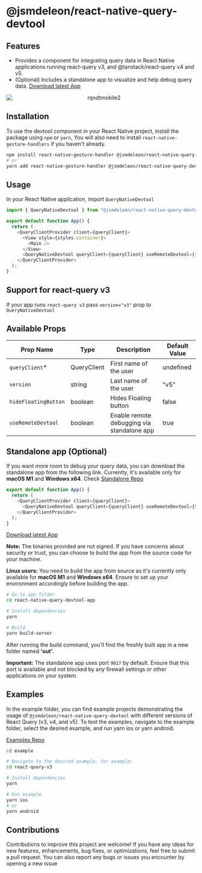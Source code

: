 # @jsmdeleon/react-native-query-devtool

## Features

- Provides a component for integrating query data in React Native applications running react-query v3, and @tanstack/react-query v4 and v5.
- (Optional) Includes a standalone app to visualize and help debug query data. [Download latest App](https://github.com/jossydeleon/react-native-query-devtool-monorepo/releases)

<p align="center">
  <img src="https://github.com/jossydeleon/react-native-query-devtool-monorepo/assets/25192002/59dfd4cb-dac6-401c-954b-8c949648db6f" alt="rqndtmobile2" style="display: block; margin: auto;">
</p>

## Installation

To use the devtool component in your React Native project, install the package using `npm` or `yarn`, You will also need to install `react-native-gesture-handlers` if you haven't already.

```bash
npm install react-native-gesture-handler @jsmdeleon/react-native-query-devtool
# or
yarn add react-native-gesture-handler @jsmdeleon/react-native-query-devtool
```

## Usage

In your React Native application, import `QueryNativeDevtool`

```javascript
import { QueryNativeDevtool } from "@jsmdeleon/react-native-query-devtool";

export default function App() {
  return (
    <QueryClientProvider client={queryClient}>
      <View style={styles.container}>
        <Main />
      </View>
      <QueryNativeDevtool queryClient={queryClient} useRemoteDevtool={false} />
    </QueryClientProvider>
  );
}
```

## Support for react-query v3

If your app runs `react-query v3` pass `version="v3"` prop to `QueryNativeDevtool`

## Available Props

| Prop Name            | Type        | Description                                | Default Value |
| -------------------- | ----------- | ------------------------------------------ | ------------- |
| `queryClient`\*      | QueryClient | First name of the user                     | undefined     |
| `version`            | string      | Last name of the user                      | "v5"          |
| `hideFloatingButton` | boolean     | Hides Floating button                      | false         |
| `useRemoteDevtool`  | boolean     | Enable remote debugging via standalone app | true         |

## Standalone app (Optional)

If you want more room to debug your query data, you can download the standalone app from the following link. Currently, it's available only for **macOS M1** and **Windows x64**. Check [Standalone Repo](https://github.com/jossydeleon/react-native-query-devtool-monorepo/tree/main/packages/react-native-query-devtool-app)

```javascript
export default function App() {
  return (
    <QueryClientProvider client={queryClient}>
      <QueryNativeDevtool queryClient={queryClient} useRemoteDevtool={true} />
    </QueryClientProvider>
  );
}
```

[Download latest App](https://github.com/jossydeleon/react-native-query-devtool-monorepo/releases)

**Note:** The binaries provided are not signed. If you have concerns about security or trust, you can choose to build the app from the source code for your machine.

**Linux users:** You need to build the app from source as it's currently only available for **macOS M1** and **Windows x64**. Ensure to set up your environment accordingly before building the app.

```bash
# Go to app folder
cd react-native-query-devtool-app

# Install dependencies
yarn

# Build
yarn build-server
```

After running the build command, you'll find the freshly built app in a new folder named **'out'**.

**Important:** The standalone app uses port `9017` by default. Ensure that this port is available and not blocked by any firewall settings or other applications on your system.

## Examples

In the example folder, you can find example projects demonstrating the usage of `@jsmdeleon/react-native-query-devtool` with different versions of React Query (v3, v4, and v5). To test the examples, navigate to the example folder, select the desired example, and run yarn ios or yarn android.

[Examples Repo](https://github.com/jossydeleon/react-native-query-devtool-monorepo/tree/main/example)

```bash
cd example

# Navigate to the desired example, for example:
cd react-query-v3

# Install dependencies
yarn

# Run example
yarn ios
# or
yarn android
```

## Contributions

Contributions to improve this project are welcome! If you have any ideas for new features, enhancements, bug fixes, or optimizations, feel free to submit a pull request. You can also report any bugs or issues you encounter by opening a new issue
